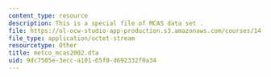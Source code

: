 ```yaml
---
content_type: resource
description: This is a special file of MCAS data set .
file: https://ol-ocw-studio-app-production.s3.amazonaws.com/courses/14-33-economics-research-and-communication-spring-2012/9dc7505e3ecca10165f0d692332f0a34_metco_mcas2002.dta
file_type: application/octet-stream
resourcetype: Other
title: metco_mcas2002.dta
uid: 9dc7505e-3ecc-a101-65f0-d692332f0a34
---
```

